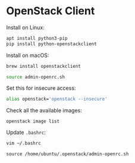 # OpenStack Client

Install on Linux:
```bash
apt install python3-pip
pip install python-openstackclient
```

Install on macOS:
```bash
brew install openstackclient
```


```bash
source admin-openrc.sh
```

Set this for insecure access:
```bash
alias openstack='openstack --insecure'
```

Check all the available images:
```
openstack image list
```

Update `.bashrc`:
```bash
vim ~/.bashrc
```
```
source /home/ubuntu/.openstack/admin-openrc.sh
```
